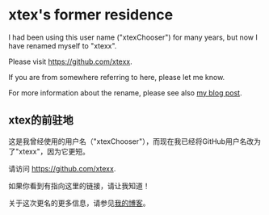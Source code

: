 # xtex's former residence

I had been using this user name ("xtexChooser") for many years, but now I have renamed myself to "xtexx".

Please visit <https://github.com/xtexx>.

If you are from somewhere referring to here, please let me know.

For more information about the rename, please see also [my blog post](https://blog.xtexx.eu.org/2025/01/27-github-username/).

## xtex的前驻地

这是我曾经使用的用户名（"xtexChooser"），而现在我已经将GitHub用户名改为了"xtexx"，因为它更短。

请访问 <https://github.com/xtexx>.

如果你看到有指向这里的链接，请让我知道！

关于这次更名的更多信息，请参见[我的博客](https://blog.xtexx.eu.org/2025/01/27-github-username/)。